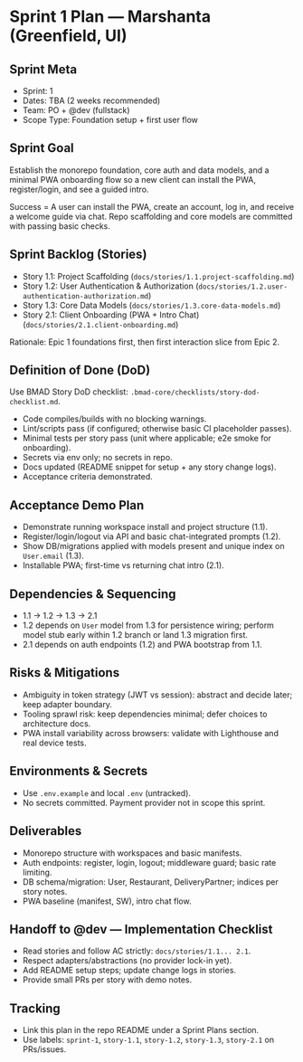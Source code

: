 # Sprint 1 Plan — Marshanta (Greenfield, UI)

## Sprint Meta

- Sprint: 1
- Dates: TBA (2 weeks recommended)
- Team: PO + @dev (fullstack)
- Scope Type: Foundation setup + first user flow

## Sprint Goal

Establish the monorepo foundation, core auth and data models, and a minimal PWA onboarding flow so a new client can install the PWA, register/login, and see a guided intro.

Success = A user can install the PWA, create an account, log in, and receive a welcome guide via chat. Repo scaffolding and core models are committed with passing basic checks.

## Sprint Backlog (Stories)

- Story 1.1: Project Scaffolding (`docs/stories/1.1.project-scaffolding.md`)
- Story 1.2: User Authentication & Authorization (`docs/stories/1.2.user-authentication-authorization.md`)
- Story 1.3: Core Data Models (`docs/stories/1.3.core-data-models.md`)
- Story 2.1: Client Onboarding (PWA + Intro Chat) (`docs/stories/2.1.client-onboarding.md`)

Rationale: Epic 1 foundations first, then first interaction slice from Epic 2.

## Definition of Done (DoD)

Use BMAD Story DoD checklist: `.bmad-core/checklists/story-dod-checklist.md`.

- Code compiles/builds with no blocking warnings.
- Lint/scripts pass (if configured; otherwise basic CI placeholder passes).
- Minimal tests per story pass (unit where applicable; e2e smoke for onboarding).
- Secrets via env only; no secrets in repo.
- Docs updated (README snippet for setup + any story change logs).
- Acceptance criteria demonstrated.

## Acceptance Demo Plan

- Demonstrate running workspace install and project structure (1.1).
- Register/login/logout via API and basic chat-integrated prompts (1.2).
- Show DB/migrations applied with models present and unique index on `User.email` (1.3).
- Installable PWA; first-time vs returning chat intro (2.1).

## Dependencies & Sequencing

- 1.1 → 1.2 → 1.3 → 2.1
- 1.2 depends on `User` model from 1.3 for persistence wiring; perform model stub early within 1.2 branch or land 1.3 migration first.
- 2.1 depends on auth endpoints (1.2) and PWA bootstrap from 1.1.

## Risks & Mitigations

- Ambiguity in token strategy (JWT vs session): abstract and decide later; keep adapter boundary.
- Tooling sprawl risk: keep dependencies minimal; defer choices to architecture docs.
- PWA install variability across browsers: validate with Lighthouse and real device tests.

## Environments & Secrets

- Use `.env.example` and local `.env` (untracked).
- No secrets committed. Payment provider not in scope this sprint.

## Deliverables

- Monorepo structure with workspaces and basic manifests.
- Auth endpoints: register, login, logout; middleware guard; basic rate limiting.
- DB schema/migration: User, Restaurant, DeliveryPartner; indices per story notes.
- PWA baseline (manifest, SW), intro chat flow.

## Handoff to @dev — Implementation Checklist

- Read stories and follow AC strictly: `docs/stories/1.1... 2.1`.
- Respect adapters/abstractions (no provider lock-in yet).
- Add README setup steps; update change logs in stories.
- Provide small PRs per story with demo notes.

## Tracking

- Link this plan in the repo README under a Sprint Plans section.
- Use labels: `sprint-1`, `story-1.1`, `story-1.2`, `story-1.3`, `story-2.1` on PRs/issues.
